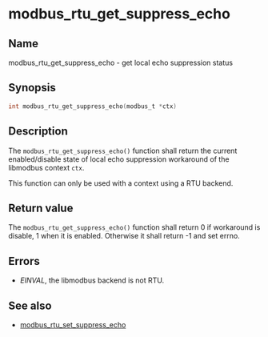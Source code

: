 # modbus_rtu_get_suppress_echo

## Name

modbus_rtu_get_suppress_echo - get local echo suppression status

## Synopsis

```c
int modbus_rtu_get_suppress_echo(modbus_t *ctx)
```

## Description

The `modbus_rtu_get_suppress_echo()` function shall return the current
enabled/disable state of local echo suppression workaround of
the libmodbus context `ctx`.

This function can only be used with a context using a RTU backend.

## Return value

The `modbus_rtu_get_suppress_echo()` function shall return 0 if workaround
is disable, 1 when it is enabled.
Otherwise it shall return -1 and set errno.

## Errors

- *EINVAL*, the libmodbus backend is not RTU.

## See also

- [modbus_rtu_set_suppress_echo](modbus_rtu_set_suppress_echo.md)
